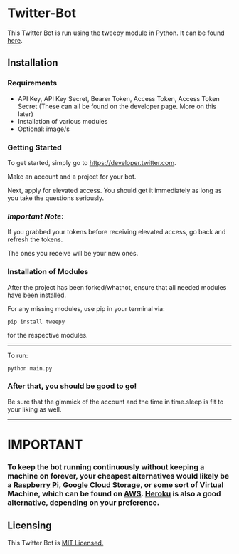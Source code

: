 # Twitter-Bot
This Twitter Bot is run using the tweepy module in Python. It can be found <a href="https://www.tweepy.org/">here</a>.

## Installation
### Requirements
- API Key, API Key Secret, Bearer Token, Access Token, Access Token Secret (These can all be found on the developer page. More on this later)
- Installation of various modules
- Optional: image/s

### Getting Started
To get started, simply go to https://developer.twitter.com. 

Make an account and a project for your bot.

Next, apply for elevated access. You should get it immediately as long as you take the questions seriously.

### _Important Note_:
If you grabbed your tokens before receiving elevated access, go back and refresh the tokens.

The ones you receive will be your new ones.

### Installation of Modules
After the project has been forked/whatnot, ensure that all needed modules have been installed. 

For any missing modules, use pip in your terminal via:

``` 
pip install tweepy 
```

for the respective modules. 

---

To run:
```
python main.py
```
### After that, you should be good to go! 
Be sure that the gimmick of the account and the time in time.sleep is fit to your liking as well.

---

# IMPORTANT
### To keep the bot running continuously without keeping a machine on forever, your cheapest alternatives would likely be a <a href="https://www.raspberrypi.org/">Raspberry Pi</a>, <a href="https://cloud.google.com/storage">Google Cloud Storage</a>, or some sort of Virtual Machine, which can be found on <a href="https://aws.amazon.com/">AWS</a>. <a href="https://www.heroku.com/">Heroku</a> is also a good alternative, depending on your preference.

## Licensing
This Twitter Bot is <a href="https://github.com/peacekeeper6/Twitter-Bot/blob/main/LICENSE">MIT Licensed.</a>
